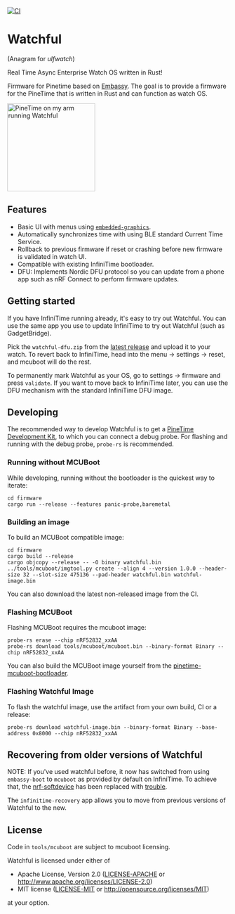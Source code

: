 [![CI](https://github.com/lulf/watchful/actions/workflows/ci.yaml/badge.svg)](https://github.com/lulf/watchful/actions/workflows/ci.yaml)

# Watchful

(Anagram for _ulfwatch_)

Real Time Async Enterprise Watch OS written in Rust!

Firmware for Pinetime based on [Embassy](https://embassy.dev). The goal is to provide a firmware for the PineTime that is written in Rust and can function as watch OS.

<img src="image.png" alt="PineTime on my arm running Watchful" style="width:200px;"/>

## Features 

* Basic UI with menus using [`embedded-graphics`](https://crates.io/crates/embedded-graphics).
* Automatically synchronizes time with using BLE standard Current Time Service.
* Rollback to previous firmware if reset or crashing before new firmware is validated in watch UI.
* Compatible with existing InfiniTime bootloader.
* DFU: Implements Nordic DFU protocol so you can update from a phone app such as nRF Connect to perform firmware updates.

## Getting started

If you have InfiniTime running already, it's easy to try out Watchful. You can use the same app you use to update InfiniTime to try out Watchful (such as GadgetBridge). 

Pick the `watchful-dfu.zip` from the [latest release](https://github.com/lulf/watchful/releases) and upload it to your watch. To revert back to InfiniTime, head into the menu -> settings -> reset, and mcuboot will do the rest.

To permanently mark Watchful as your OS, go to settings -> firmware and press `validate`. If you want to move back to InfiniTime later, you can use the DFU mechanism with the standard InfiniTime DFU image.

## Developing

The recommended way to develop Watchful is to get a [PineTime Development Kit](https://pine64.com/product/pinetime-dev-kit/), to which you can connect a debug probe. For flashing and running with the debug probe, `probe-rs` is recommended.


### Running without MCUBoot

While developing, running without the bootloader is the quickest way to iterate:

``` 4d
cd firmware
cargo run --release --features panic-probe,baremetal
```

### Building an image

To build an MCUBoot compatible image:

```
cd firmware
cargo build --release
cargo objcopy --release -- -O binary watchful.bin
../tools/mcuboot/imgtool.py create --align 4 --version 1.0.0 --header-size 32 --slot-size 475136 --pad-header watchful.bin watchful-image.bin
```

You can also download the latest non-released image from the CI.

### Flashing MCUBoot

Flashing MCUBoot requires the mcuboot image:

```
probe-rs erase --chip nRF52832_xxAA
probe-rs download tools/mcuboot/mcuboot.bin --binary-format Binary --chip nRF52832_xxAA
```

You can also build the MCUBoot image yourself from the [pinetime-mcuboot-bootloader](https://github.com/InfiniTimeOrg/pinetime-mcuboot-bootloader).

### Flashing Watchful Image

To flash the watchful image, use the artifact from your own build, CI or a release:

```
probe-rs download watchful-image.bin --binary-format Binary --base-address 0x8000 --chip nRF52832_xxAA
```

## Recovering from older versions of Watchful

NOTE: If you've used watchful before, it now has switched from using `embassy-boot` to `mcuboot` as provided by default on InfiniTime. To achieve that, the [nrf-softdevice](https://github.com/embassy-rs/nrf-softdevice/) has been replaced with [trouble](https://github.com/embassy-rs/trouble). 

The `infinitime-recovery` app allows you to move from previous versions of Watchful to the new.

## License

Code in `tools/mcuboot` are subject to mcuboot licensing.

Watchful is licensed under either of

* Apache License, Version 2.0 ([LICENSE-APACHE](LICENSE-APACHE) or <http://www.apache.org/licenses/LICENSE-2.0>)
* MIT license ([LICENSE-MIT](LICENSE-MIT) or <http://opensource.org/licenses/MIT>)

at your option.
